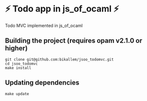 # ⚡ Todo app in js_of_ocaml ⚡

Todo MVC implemented in js_of_ocaml

## Building the project (requires opam v2.1.0 or higher)

```
git clone git@github.com:bikallem/jsoo_todomvc.git
cd jsoo_todomvc
make install
```

## Updating dependencies

`make update`
